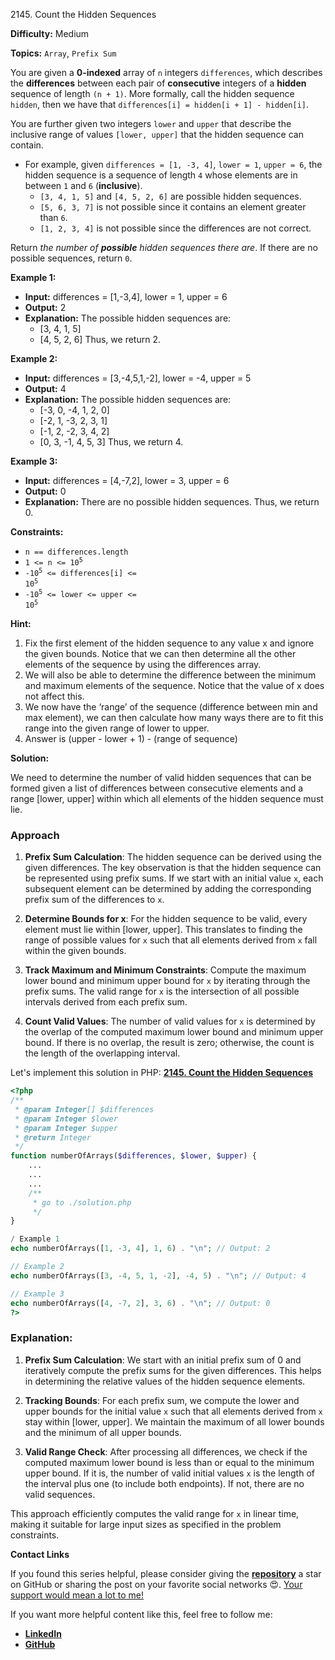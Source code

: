 2145\. Count the Hidden Sequences

**Difficulty:** Medium

**Topics:** `Array`, `Prefix Sum`

You are given a **0-indexed** array of `n` integers `differences`, which describes the **differences** between each pair of **consecutive** integers of a **hidden** sequence of length `(n + 1)`. More formally, call the hidden sequence `hidden`, then we have that `differences[i] = hidden[i + 1] - hidden[i]`.

You are further given two integers `lower` and `upper` that describe the inclusive range of values `[lower, upper]` that the hidden sequence can contain.

- For example, given `differences = [1, -3, 4]`, `lower = 1`, `upper = 6`, the hidden sequence is a sequence of length `4` whose elements are in between `1` and `6` (**inclusive**).
   - `[3, 4, 1, 5]` and `[4, 5, 2, 6]` are possible hidden sequences.
   - `[5, 6, 3, 7]` is not possible since it contains an element greater than `6`.
   - `[1, 2, 3, 4]` is not possible since the differences are not correct.

Return _the number of **possible** hidden sequences there are_. If there are no possible sequences, return `0`.

**Example 1:**

- **Input:** differences = [1,-3,4], lower = 1, upper = 6
- **Output:** 2
- **Explanation:** The possible hidden sequences are:
  - [3, 4, 1, 5]
  - [4, 5, 2, 6]
    Thus, we return 2.

**Example 2:**

- **Input:** differences = [3,-4,5,1,-2], lower = -4, upper = 5
- **Output:** 4
- **Explanation:** The possible hidden sequences are:
  - [-3, 0, -4, 1, 2, 0]
  - [-2, 1, -3, 2, 3, 1]
  - [-1, 2, -2, 3, 4, 2]
  - [0, 3, -1, 4, 5, 3]
    Thus, we return 4.


**Example 3:**

- **Input:** differences = [4,-7,2], lower = 3, upper = 6
- **Output:** 0
- **Explanation:** There are no possible hidden sequences. Thus, we return 0.



**Constraints:**

- `n == differences.length`
- <code>1 <= n <= 10<sup>5</sup></code>
- <code>-10<sup>5</sup> <= differences[i] <= 10<sup>5</sup></code>
- <code>-10<sup>5</sup> <= lower <= upper <= 10<sup>5</sup></code>


**Hint:**
1. Fix the first element of the hidden sequence to any value x and ignore the given bounds. Notice that we can then determine all the other elements of the sequence by using the differences array.
2. We will also be able to determine the difference between the minimum and maximum elements of the sequence. Notice that the value of x does not affect this.
3. We now have the ‘range’ of the sequence (difference between min and max element), we can then calculate how many ways there are to fit this range into the given range of lower to upper.
4. Answer is (upper - lower + 1) - (range of sequence)



**Solution:**

We need to determine the number of valid hidden sequences that can be formed given a list of differences between consecutive elements and a range [lower, upper] within which all elements of the hidden sequence must lie.

### Approach
1. **Prefix Sum Calculation**: The hidden sequence can be derived using the given differences. The key observation is that the hidden sequence can be represented using prefix sums. If we start with an initial value `x`, each subsequent element can be determined by adding the corresponding prefix sum of the differences to `x`.

2. **Determine Bounds for x**: For the hidden sequence to be valid, every element must lie within [lower, upper]. This translates to finding the range of possible values for `x` such that all elements derived from `x` fall within the given bounds.

3. **Track Maximum and Minimum Constraints**: Compute the maximum lower bound and minimum upper bound for `x` by iterating through the prefix sums. The valid range for `x` is the intersection of all possible intervals derived from each prefix sum.

4. **Count Valid Values**: The number of valid values for `x` is determined by the overlap of the computed maximum lower bound and minimum upper bound. If there is no overlap, the result is zero; otherwise, the count is the length of the overlapping interval.

Let's implement this solution in PHP: **[2145. Count the Hidden Sequences](https://github.com/mah-shamim/leet-code-in-php/tree/main/algorithms/002145-count-the-hidden-sequences/solution.php)**

```php
<?php
/**
 * @param Integer[] $differences
 * @param Integer $lower
 * @param Integer $upper
 * @return Integer
 */
function numberOfArrays($differences, $lower, $upper) {
    ...
    ...
    ...
    /**
     * go to ./solution.php
     */
}

/ Example 1
echo numberOfArrays([1, -3, 4], 1, 6) . "\n"; // Output: 2

// Example 2
echo numberOfArrays([3, -4, 5, 1, -2], -4, 5) . "\n"; // Output: 4

// Example 3
echo numberOfArrays([4, -7, 2], 3, 6) . "\n"; // Output: 0
?>
```

### Explanation:

1. **Prefix Sum Calculation**: We start with an initial prefix sum of 0 and iteratively compute the prefix sums for the given differences. This helps in determining the relative values of the hidden sequence elements.

2. **Tracking Bounds**: For each prefix sum, we compute the lower and upper bounds for the initial value `x` such that all elements derived from `x` stay within [lower, upper]. We maintain the maximum of all lower bounds and the minimum of all upper bounds.

3. **Valid Range Check**: After processing all differences, we check if the computed maximum lower bound is less than or equal to the minimum upper bound. If it is, the number of valid initial values `x` is the length of the interval plus one (to include both endpoints). If not, there are no valid sequences.

This approach efficiently computes the valid range for `x` in linear time, making it suitable for large input sizes as specified in the problem constraints.

**Contact Links**

If you found this series helpful, please consider giving the **[repository](https://github.com/mah-shamim/leet-code-in-php)** a star on GitHub or sharing the post on your favorite social networks 😍. [Your support would mean a lot to me!](https://isolatedcompliments.com/v09uayg6h?key=a647d02f1aafcddaf10536d7cd00bd7c)

If you want more helpful content like this, feel free to follow me:

- **[LinkedIn](https://www.linkedin.com/in/arifulhaque/)**
- **[GitHub](https://github.com/mah-shamim)**
